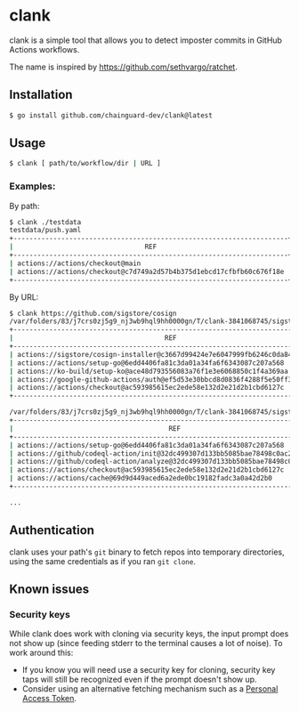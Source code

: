 # clank

clank is a simple tool that allows you to detect imposter commits in GitHub
Actions workflows.

The name is inspired by https://github.com/sethvargo/ratchet.

## Installation

```sh
$ go install github.com/chainguard-dev/clank@latest
```

## Usage

```sh
$ clank [ path/to/workflow/dir | URL ]
```

### Examples:

By path:

```sh
$ clank ./testdata
testdata/push.yaml
+---------------------------------------------------------------------+--------+-------+-------------------------+
|                                 REF                                 | STATUS | LINES |         DETAILS         |
+---------------------------------------------------------------------+--------+-------+-------------------------+
| actions://actions/checkout@main                                     | OK     | [10]  |                         |
| actions://actions/checkout@c7d749a2d57b4b375d1ebcd17cfbfb60c676f18e | ERROR  | [7]   | SHA not present in repo |
+---------------------------------------------------------------------+--------+-------+-------------------------+
```

By URL:

```sh
$ clank https://github.com/sigstore/cosign
/var/folders/83/j7crs0zj5g9_nj3wb9hql9hh0000gn/T/clank-3841068745/sigstore/cosign/.github/workflows/build.yaml
+-------------------------------------------------------------------------------+--------+-------+---------+
|                                      REF                                      | STATUS | LINES | DETAILS |
+-------------------------------------------------------------------------------+--------+-------+---------+
| actions://sigstore/cosign-installer@c3667d99424e7e6047999fb6246c0da843953c65  | OK     | [46]  |         |
| actions://actions/setup-go@6edd4406fa81c3da01a34fa6f6343087c207a568           | OK     | [48]  |         |
| actions://ko-build/setup-ko@ace48d793556083a76f1e3e6068850c1f4a369aa          | OK     | [54]  |         |
| actions://google-github-actions/auth@ef5d53e30bbcd8d0836f4288f5e50ff3e086997d | OK     | [57]  |         |
| actions://actions/checkout@ac593985615ec2ede58e132d2e21d2b1cbd6127c           | OK     | [44]  |         |
+-------------------------------------------------------------------------------+--------+-------+---------+

/var/folders/83/j7crs0zj5g9_nj3wb9hql9hh0000gn/T/clank-3841068745/sigstore/cosign/.github/workflows/codeql-analysis.yml
+---------------------------------------------------------------------------------+--------+-------+---------+
|                                       REF                                       | STATUS | LINES | DETAILS |
+---------------------------------------------------------------------------------+--------+-------+---------+
| actions://actions/setup-go@6edd4406fa81c3da01a34fa6f6343087c207a568             | OK     | [63]  |         |
| actions://github/codeql-action/init@32dc499307d133bb5085bae78498c0ac2cf762d5    | OK     | [70]  |         |
| actions://github/codeql-action/analyze@32dc499307d133bb5085bae78498c0ac2cf762d5 | OK     | [78]  |         |
| actions://actions/checkout@ac593985615ec2ede58e132d2e21d2b1cbd6127c             | OK     | [50]  |         |
| actions://actions/cache@69d9d449aced6a2ede0bc19182fadc3a0a42d2b0                | OK     | [53]  |         |
+---------------------------------------------------------------------------------+--------+-------+---------+

...
```

## Authentication

clank uses your path's `git` binary to fetch repos into temporary directories,
using the same credentials as if you ran `git clone`.

## Known issues

### Security keys

While clank does work with cloning via security keys, the input prompt does not
show up (since feeding stderr to the terminal causes a lot of noise). To work
around this:

- If you know you will need use a security key for cloning, security key taps
  will still be recognized even if the prompt doesn't show up.
- Consider using an alternative fetching mechanism such as a
  [Personal Access Token](https://docs.github.com/en/authentication/keeping-your-account-and-data-secure/creating-a-personal-access-token#using-a-personal-access-token-on-the-command-line).

